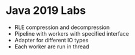 # Java 2019 Labs

  - RLE compression and decompression
  - Pipeline with workers with specified interface
  - Adapter for different IO types 
  - Each worker are run in thread

